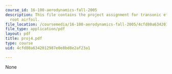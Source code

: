 ```yaml
---
course_id: 16-100-aerodynamics-fall-2005
description: This file contains the project assignment for transonic effects on BWB
  root airfoil.
file_location: /coursemedia/16-100-aerodynamics-fall-2005/4cfd80a6342012987e0e8bd8e2af23a1_proj4.pdf
file_type: application/pdf
layout: pdf
title: proj4.pdf
type: course
uid: 4cfd80a6342012987e0e8bd8e2af23a1

---
```

None